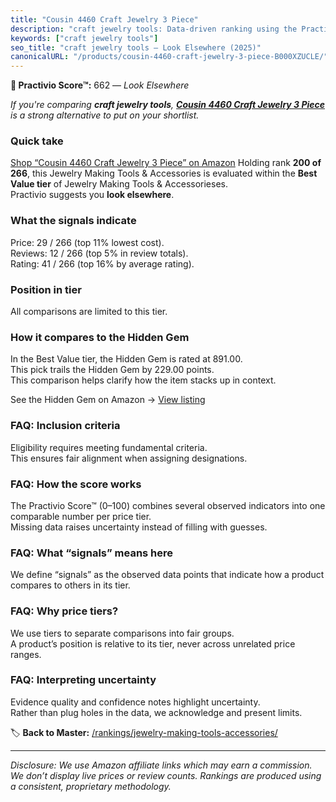 ```yaml
---
title: "Cousin 4460 Craft Jewelry 3 Piece"
description: "craft jewelry tools: Data-driven ranking using the Practivio Score™. Positioned by quality, value, demand, findability, momentum."
keywords: ["craft jewelry tools"]
seo_title: "craft jewelry tools — Look Elsewhere (2025)"
canonicalURL: "/products/cousin-4460-craft-jewelry-3-piece-B000XZUCLE/"
---
```


**🚫 Practivio Score™:** 662 — _Look Elsewhere_


*If you're comparing **craft jewelry tools**, **[Cousin 4460 Craft Jewelry 3 Piece](https://www.amazon.com/dp/B000XZUCLE?tag=practivio-20)** is a strong alternative to put on your shortlist.*
### Quick take
[Shop “Cousin 4460 Craft Jewelry 3 Piece” on Amazon](https://www.amazon.com/dp/B000XZUCLE?tag=practivio-20)
Holding rank **200 of 266**, this Jewelry Making Tools & Accessories is evaluated within the **Best Value tier** of Jewelry Making Tools & Accessorieses.  
Practivio suggests you **look elsewhere**.

### What the signals indicate
Price: 29 / 266 (top 11% lowest cost).  
Reviews: 12 / 266 (top 5% in review totals).  
Rating: 41 / 266 (top 16% by average rating).  

### Position in tier
All comparisons are limited to this tier.

### How it compares to the Hidden Gem
In the Best Value tier, the Hidden Gem is rated at 891.00.  
This pick trails the Hidden Gem by 229.00 points.  
This comparison helps clarify how the item stacks up in context.  

See the Hidden Gem on Amazon → [View listing](https://www.amazon.com/dp/B00K18YIOU?tag=practivio-20)

### FAQ: Inclusion criteria
Eligibility requires meeting fundamental criteria.  
This ensures fair alignment when assigning designations.

### FAQ: How the score works
The Practivio Score™ (0–100) combines several observed indicators into one comparable number per price tier.  
Missing data raises uncertainty instead of filling with guesses.

### FAQ: What “signals” means here
We define “signals” as the observed data points that indicate how a product compares to others in its tier.

### FAQ: Why price tiers?
We use tiers to separate comparisons into fair groups.  
A product’s position is relative to its tier, never across unrelated price ranges.

### FAQ: Interpreting uncertainty
Evidence quality and confidence notes highlight uncertainty.  
Rather than plug holes in the data, we acknowledge and present limits.


🏷️ **Back to Master:** [/rankings/jewelry-making-tools-accessories/](/rankings/jewelry-making-tools-accessories/)

---
_Disclosure: We use Amazon affiliate links which may earn a commission. We don’t display live prices or review counts. Rankings are produced using a consistent, proprietary methodology._
